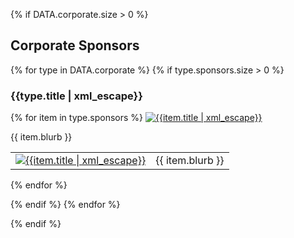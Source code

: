 {% if DATA.corporate.size > 0 %}

<h2>Corporate Sponsors</h2>

{% for type in DATA.corporate %}
{% if type.sponsors.size > 0 %}

<h3>{{type.title | xml_escape}}</h3>

{% for item in type.sponsors %}
<a href="{{item.link | uri_escape}}" class="sLink" target="_blank" rel="noopener noreferrer">
    <img src="{{item.image | uri_escape}}" class="sImage" alt="{{item.title | xml_escape}}">
</a>

<p>{{ item.blurb }}</p>

<table>
<tr><td><a href="{{item.link | uri_escape}}" class="sLink" target="_blank" rel="noopener noreferrer">
    <img src="{{item.image | uri_escape}}" class="sImage" alt="{{item.title | xml_escape}}">
</a></td><td>{{ item.blurb }}</td></tr>
</table>

{% endfor %}

{% endif %}
{% endfor %}

{% endif %}

